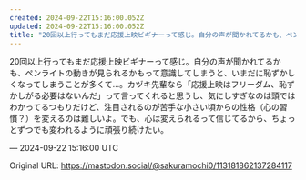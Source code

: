 ```yaml
---
created: 2024-09-22T15:16:00.052Z
updated: 2024-09-22T15:16:00.052Z
title: "20回以上行ってもまだ応援上映ビギナーって感じ。自分の声が聞かれてるかも、ペンラ[...]"
---
```


<p>20回以上行ってもまだ応援上映ビギナーって感じ。自分の声が聞かれてるかも、ペンライトの動きが見られるかもって意識してしまうと、いまだに恥ずかしくなってしまうことが多くて…。カヅキ先輩なら「応援上映はフリーダム、恥ずかしがる必要はないんだ」って言ってくれると思うし、気にしすぎなのは頭ではわかってるつもりだけど、注目されるのが苦手な小さい頃からの性格（心の習慣？）を変えるのは難しいよ。でも、心は変えられるって信じてるから、ちょっとずつでも変われるように頑張り続けたい。</p>

&mdash; 2024-09-22 15:16:00 UTC

Original URL: https://mastodon.social/@sakuramochi0/113181862137284117
